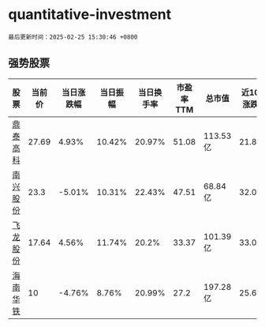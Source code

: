 # quantitative-investment

`最后更新时间：2025-02-25 15:30:46 +0800`

## 强势股票

|股票|当前价|当日涨跌幅|当日振幅|当日换手率|市盈率TTM|总市值|近10日涨跌幅|
|----|----|----|----|----|----|----|----|
|[鼎泰高科](https://xueqiu.com/S/SZ301377)|27.69|4.93%|10.42%|20.97%|51.08|113.53亿|21.82%|
|[南兴股份](https://xueqiu.com/S/SZ002757)|23.3|-5.01%|10.31%|22.43%|47.51|68.84亿|32.01%|
|[飞龙股份](https://xueqiu.com/S/SZ002536)|17.64|4.56%|11.74%|20.2%|33.37|101.39亿|33.03%|
|[海南华铁](https://xueqiu.com/S/SH603300)|10|-4.76%|8.76%|20.99%|27.2|197.28亿|25.63%|
